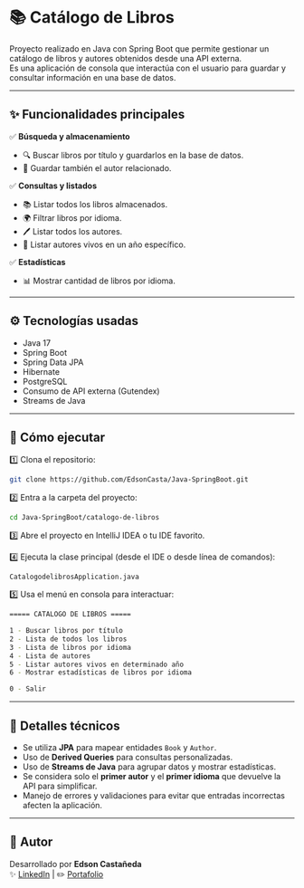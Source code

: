 # 📚 Catálogo de Libros

Proyecto realizado en Java con Spring Boot que permite gestionar un catálogo de libros y autores obtenidos desde una API externa.  
Es una aplicación de consola que interactúa con el usuario para guardar y consultar información en una base de datos.

---

## ✨ Funcionalidades principales

✅ **Búsqueda y almacenamiento**
- 🔍 Buscar libros por título y guardarlos en la base de datos.
- 📖 Guardar también el autor relacionado.

✅ **Consultas y listados**
- 📚 Listar todos los libros almacenados.
- 🌍 Filtrar libros por idioma.
- 🖊️ Listar todos los autores.
- 🎂 Listar autores vivos en un año específico.

✅ **Estadísticas**
- 📊 Mostrar cantidad de libros por idioma.

---

## ⚙️ Tecnologías usadas

- Java 17
- Spring Boot
- Spring Data JPA
- Hibernate
- PostgreSQL
- Consumo de API externa (Gutendex)
- Streams de Java

---

## 🚀 Cómo ejecutar

1️⃣ Clona el repositorio:
```bash
git clone https://github.com/EdsonCasta/Java-SpringBoot.git
```
2️⃣ Entra a la carpeta del proyecto:
```bash
cd Java-SpringBoot/catalogo-de-libros
```
3️⃣ Abre el proyecto en IntelliJ IDEA o tu IDE favorito.

4️⃣ Ejecuta la clase principal (desde el IDE o desde línea de comandos):
```plaintext
CatalogodelibrosApplication.java
```
5️⃣ Usa el menú en consola para interactuar:
```bash
===== CATALOGO DE LIBROS =====

1 - Buscar libros por título
2 - Lista de todos los libros
3 - Lista de libros por idioma
4 - Lista de autores
5 - Listar autores vivos en determinado año
6 - Mostrar estadísticas de libros por idioma

0 - Salir
```
---

## 🧠 Detalles técnicos

- Se utiliza **JPA** para mapear entidades `Book` y `Author`.
- Uso de **Derived Queries** para consultas personalizadas.
- Uso de **Streams de Java** para agrupar datos y mostrar estadísticas.
- Se considera solo el **primer autor** y el **primer idioma** que devuelve la API para simplificar.
- Manejo de errores y validaciones para evitar que entradas incorrectas afecten la aplicación.

---

## 🙌 Autor

Desarrollado por **Edson Castañeda**  
✨ [LinkedIn](https://www.linkedin.com/in/edsoncasta%C3%B1eda/) | ✏️ [Portafolio](https://portafolio-edson-castaneda.vercel.app/)

